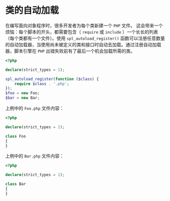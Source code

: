# 类的自动加载

在编写面向对象程序时，很多开发者为每个类新建一个 `PHP` 文件。 这会带来一个烦恼：每个脚本的开头，都需要包含（ `require` 或 `include` ）一个长长的列表（每个类都有一个文件）。使用 `spl_autoload_register()` 函数可以注册任意数量的自动加载器，当使用尚未被定义的类和接口时自动去加载。通过注册自动加载器，脚本引擎在 `PHP` 出错失败前有了最后一个机会加载所需的类。

```php
<?php

declare(strict_types = 1);

spl_autoload_register(function ($class) {
    require $class . '.php';
});
$foo = new Foo;
$bar = new Bar;

```

上例中的 `Foo.php` 文件内容：

```php
<?php

declare(strict_types = 1);

class Foo
{
}

```

上例中的 `Bar.php` 文件内容：

```php
<?php

declare(strict_types = 1);

class Bar
{
}

```

